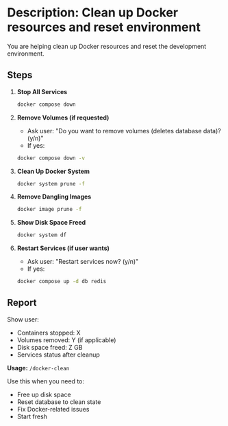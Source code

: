 # Description: Clean up Docker resources and reset environment

You are helping clean up Docker resources and reset the development environment.

## Steps

1. **Stop All Services**
   ```bash
   docker compose down
   ```

2. **Remove Volumes (if requested)**
   - Ask user: "Do you want to remove volumes (deletes database data)? (y/n)"
   - If yes:
   ```bash
   docker compose down -v
   ```

3. **Clean Up Docker System**
   ```bash
   docker system prune -f
   ```

4. **Remove Dangling Images**
   ```bash
   docker image prune -f
   ```

5. **Show Disk Space Freed**
   ```bash
   docker system df
   ```

6. **Restart Services (if user wants)**
   - Ask user: "Restart services now? (y/n)"
   - If yes:
   ```bash
   docker compose up -d db redis
   ```

## Report

Show user:
- Containers stopped: X
- Volumes removed: Y (if applicable)
- Disk space freed: Z GB
- Services status after cleanup

**Usage:** `/docker-clean`

Use this when you need to:
- Free up disk space
- Reset database to clean state
- Fix Docker-related issues
- Start fresh
